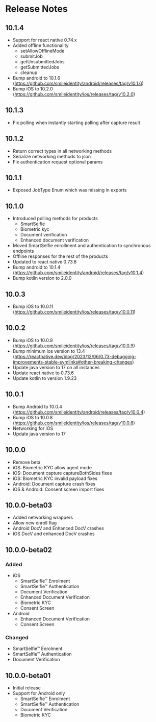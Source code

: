 # Release Notes

## 10.1.4

* Support for react native 0.74.x
* Added offline functionality
  * setAllowOfflineMode
  * submitJob
  * getUnsubmittedJobs
  * getSubmittedJobs
  * cleanup
* Bump android to 10.1.6 (https://github.com/smileidentity/android/releases/tag/v10.1.6)
* Bump iOS to 10.2.0 (https://github.com/smileidentity/ios/releases/tag/v10.2.0)

## 10.1.3

* Fix polling when instantly starting polling after capture result

## 10.1.2

* Return correct types in all networking methods
* Serialize networking methods to json
* Fix authentication request optional params

## 10.1.1

* Exposed JobType Enum which was missing in exports

## 10.1.0

* Introduced polling methods for products
  * SmartSelfie
  * Biometric kyc
  * Document verification
  * Enhanced document verification
* Moved SmartSelfie enrollment and authentication to synchronous endpoints
* Offline responses for the rest of the products
* Updated to react native 0.73.8
* Bump android to 10.1.4 (https://github.com/smileidentity/android/releases/tag/v10.1.4)
* Bump kotlin version to 2.0.0

## 10.0.3
* Bump iOS to 10.0.11 (https://github.com/smileidentity/ios/releases/tag/v10.0.11)

## 10.0.2

* Bump iOS to 10.0.9 (https://github.com/smileidentity/ios/releases/tag/v10.0.9)
* Bump minimum ios version to 13.4 (https://reactnative.dev/blog/2023/12/06/0.73-debugging-improvements-stable-symlinks#other-breaking-changes)
* Update java version to 17 on all instances
* Update react native to 0.73.6
* Update kotlin to version 1.9.23

## 10.0.1

* Bump Android to 10.0.4 (https://github.com/smileidentity/android/releases/tag/v10.0.4)
* Bump iOS to 10.0.8 (https://github.com/smileidentity/ios/releases/tag/v10.0.8)
* Networking for iOS
* Update java version to 17

## 10.0.0

* Remove beta
* iOS: Biometric KYC allow agent mode
* iOS: Document capture captureBothSides fixes
* iOS: Biometric KYC invalid payload fixes
* Android: Document capture crash fixes
* iOS & Android: Consent screen import fixes

## 10.0.0-beta03

* Added networking wrappers
* Allow new enroll flag
* Android DocV and Enhanced DocV crashes
* iOS DocV and enhanced DocV crashes

## 10.0.0-beta02

### Added

* iOS
  * SmartSelfie™  Enrolment
  * SmartSelfie™ Authentication
  * Document Verification
  * Enhanced Document Verification
  * Biometric KYC
  * Consent Screen
* Android
  * Enhanced Document Verification
  * Consent Screen

### Changed

* SmartSelfie™  Enrolment
* SmartSelfie™ Authentication
* Document Verification

## 10.0.0-beta01

* Initial release
* Support for Android only
  * SmartSelfie™  Enrolment
  * SmartSelfie™ Authentication
  * Document Verification
  * Biometric KYC
